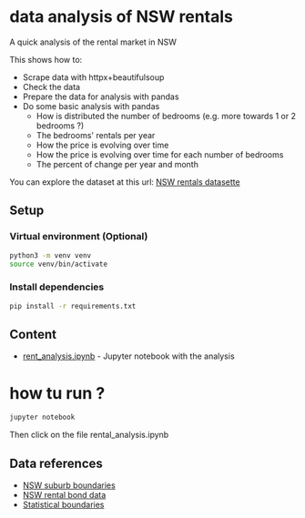 # data analysis of NSW rentals
A quick analysis of the rental market in NSW

This shows how to:

- Scrape data with httpx+beautifulsoup
- Check the data
- Prepare the data for analysis with pandas
- Do some basic analysis with pandas
  - How is distributed the number of bedrooms (e.g. more towards 1 or 2 bedrooms ?)
  - The bedrooms' rentals per year
  - How the price is evolving over time
  - How the price is evolving over time for each number of bedrooms
  - The percent of change per year and month

You can explore the dataset at this url: [NSW rentals datasette](https://nsw-rentals.moospirit.org/)

## Setup

### Virtual environment (Optional)
```bash
python3 -m venv venv
source venv/bin/activate

```

### Install dependencies
```bash
pip install -r requirements.txt
```

## Content

- [rent_analysis.ipynb](rent_analysis.ipynb) - Jupyter notebook with the analysis

# how tu run ?

```bash
jupyter notebook
```

Then click on the file rental_analysis.ipynb

## Data references

- [NSW suburb boundaries](https://portal.spatial.nsw.gov.au/static/exportcontent.html?featureservername=NSW_Administrative_Boundaries_Theme&title=NSW%20Administrative%20Boundaries%20Theme&wgs84Eqv=GDA2020&url=https://portal.spatial.nsw.gov.au/server/rest/services/NSW_Administrative_Boundaries_Theme/FeatureServer)
- [NSW rental bond data](https://www.fairtrading.nsw.gov.au/about-fair-trading/rental-bond-data)
- [Statistical boundaries](https://www.abs.gov.au/websitedbs/censushome.nsf/home/factsheetsgeography/$file/Greater%20Capital%20City%20Statistical%20Area%20-%20Fact%20Sheet.pdf)